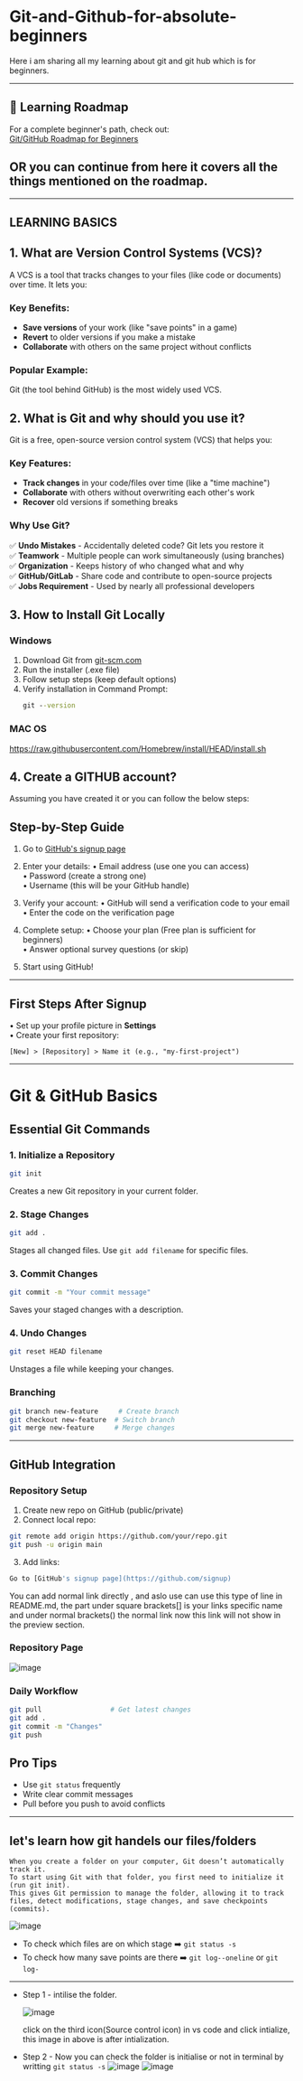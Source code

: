 # Git-and-Github-for-absolute-beginners 
Here i am sharing all my learning about git and git hub which is for beginners.

---

## 🌟 Learning Roadmap
For a complete beginner's path, check out:  
[Git/GitHub Roadmap for Beginners](https://roadmap.sh/git-github?r=git-github-beginner)
## OR you can continue from here it covers all the things mentioned on the roadmap.
---
## LEARNING BASICS 

## 1. What are Version Control Systems (VCS)?

A VCS is a tool that tracks changes to your files (like code or documents) over time. It lets you:

### Key Benefits:
- **Save versions** of your work (like "save points" in a game)
- **Revert** to older versions if you make a mistake
- **Collaborate** with others on the same project without conflicts

### Popular Example:
Git (the tool behind GitHub) is the most widely used VCS.

## 2. What is Git and why should you use it?

Git is a free, open-source version control system (VCS) that helps you:

### Key Features:
- **Track changes** in your code/files over time (like a "time machine")
- **Collaborate** with others without overwriting each other's work
- **Recover** old versions if something breaks

### Why Use Git?
✅ **Undo Mistakes** - Accidentally deleted code? Git lets you restore it  
✅ **Teamwork** - Multiple people can work simultaneously (using branches)  
✅ **Organization** - Keeps history of who changed what and why  
✅ **GitHub/GitLab** - Share code and contribute to open-source projects  
✅ **Jobs Requirement** - Used by nearly all professional developers

## 3. How to Install Git Locally

### Windows
1. Download Git from [git-scm.com](https://git-scm.com/download/win)
2. Run the installer (.exe file)
3. Follow setup steps (keep default options)
4. Verify installation in Command Prompt:
   ```cmd
   git --version

### MAC OS
 https://raw.githubusercontent.com/Homebrew/install/HEAD/install.sh

## 4. Create a GITHUB account?
Assuming you have created it or you can follow the below steps:
## Step-by-Step Guide

1. Go to [GitHub's signup page](https://github.com/signup)

2. Enter your details:
   • Email address (use one you can access)  
   • Password (create a strong one)  
   • Username (this will be your GitHub handle)  

3. Verify your account:
   • GitHub will send a verification code to your email  
   • Enter the code on the verification page  

4. Complete setup:
   • Choose your plan (Free plan is sufficient for beginners)  
   • Answer optional survey questions (or skip)  

5. Start using GitHub!  

---

## First Steps After Signup
• Set up your profile picture in **Settings**  
• Create your first repository:  
  ```
  [New] > [Repository] > Name it (e.g., "my-first-project")
  ```

---

# Git & GitHub Basics

## Essential Git Commands

### 1. Initialize a Repository
```bash
git init
```
Creates a new Git repository in your current folder.

### 2. Stage Changes
```bash
git add .
```
Stages all changed files. Use `git add filename` for specific files.

### 3. Commit Changes
```bash
git commit -m "Your commit message"
```
Saves your staged changes with a description.

### 4. Undo Changes
```bash
git reset HEAD filename
```
Unstages a file while keeping your changes.

### Branching
```bash
git branch new-feature     # Create branch
git checkout new-feature  # Switch branch
git merge new-feature     # Merge changes
```

---

## GitHub Integration
### Repository Setup
1. Create new repo on GitHub (public/private)
2. Connect local repo:
```bash
git remote add origin https://github.com/your/repo.git
git push -u origin main
```
3. Add links:
```bash
Go to [GitHub's signup page](https://github.com/signup)
```
  You can add normal link directly , and aslo use can use this type of line in README.md, the part under square brackets[] is your links specific name and under normal brackets() the normal link now this link will not show in the preview section.
  
### Repository Page
![image](https://github.com/user-attachments/assets/c72de739-5645-4fae-8788-dab27d29549e)

### Daily Workflow
```bash
git pull                 # Get latest changes
git add .
git commit -m "Changes"
git push
```

## Pro Tips
- Use `git status` frequently
- Write clear commit messages
- Pull before you push to avoid conflicts

---

## let's learn how git handels our files/folders
```
When you create a folder on your computer, Git doesn’t automatically track it.
To start using Git with that folder, you first need to initialize it (run git init).
This gives Git permission to manage the folder, allowing it to track files, detect modifications, stage changes, and save checkpoints (commits).
```
![image](https://github.com/user-attachments/assets/a80755fa-50db-45d5-81af-b32e93624e9d)

- To check which files are on which stage ➡️ ``` git status -s ```
- To check how many save points are there ➡️ ``` git log--oneline ``` or ``` git log- ```
---
- Step 1 - intilise the folder.
  
  ![image](https://github.com/user-attachments/assets/dd0ddffb-b8a9-4c2c-af59-0a6b2e6cec2b)
  
  click on the third icon(Source control icon) in vs code  and click intialize, this image in above is after intialization.
- Step 2 - Now you can check the folder is initialise or not in terminal by writting ``` git status -s ```
  ![image](https://github.com/user-attachments/assets/ea717b73-0ea7-407c-a827-0771f2577e8f)
  ![image](https://github.com/user-attachments/assets/99c573d4-d3d3-4896-8bc0-6b36e16d41b7)

